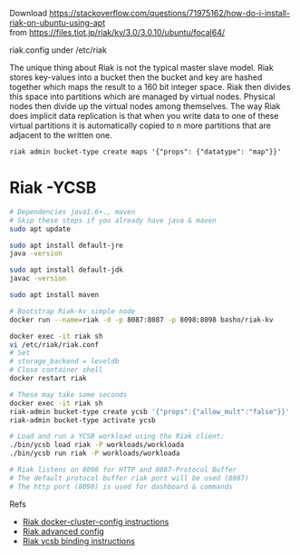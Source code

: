 Download
https://stackoverflow.com/questions/71975162/how-do-i-install-riak-on-ubuntu-using-apt  
from https://files.tiot.jp/riak/kv/3.0/3.0.10/ubuntu/focal64/

riak.config under /etc/riak

The unique thing about Riak is not the typical master slave model. Riak stores key-values into a bucket then the bucket and key are hashed together which maps the result to a 160 bit integer space. Riak then divides this space into partitions which are managed by virtual nodes. Physical nodes then divide up the virtual nodes among themselves. The way Riak does implicit data replication is that when you write data to one of these virtual partitions it is automatically copied to n more partitions that are adjacent to the written one.

```
riak admin bucket-type create maps '{"props": {"datatype": "map"}}'
```

# Riak -YCSB

```bash
# Dependencies java1.6+., maven
# Skip these steps if you already have java & maven
sudo apt update

sudo apt install default-jre
java -version

sudo apt install default-jdk
javac -version

sudo apt install maven

# Bootstrap Riak-kv simple node
docker run --name=riak -d -p 8087:8087 -p 8098:8098 basho/riak-kv

docker exec -it riak sh
vi /etc/riak/riak.conf
# Set
# storage_backend = leveldb
# Close container shell
docker restart riak

# These may take some seconds
docker exec -it riak sh
riak-admin bucket-type create ycsb '{"props":{"allow_mult":"false"}}'
riak-admin bucket-type activate ycsb

# Load and run a YCSB workload using the Riak client:
./bin/ycsb load riak -P workloads/workloada
./bin/ycsb run riak -P workloads/workloada

# Riak listens on 8098 for HTTP and 8087-Protocol Buffer
# The default protocol buffer riak port will be used (8087)
# The http port (8098) is used for dashboard & commands

```

Refs

- [Riak docker-cluster-config instructions](https://riak.com/posts/technical/running-riak-in-docker/index.html?p=12629.html)
- [Riak advanced config](https://riak.com/posts/technical/running-riak-in-docker/index.html?p=12629.html#:~:text=Advanced%20Configuration)
- [Riak ycsb binding instructions](https://github.com/basho-labs/YCSB/tree/master/riak)
